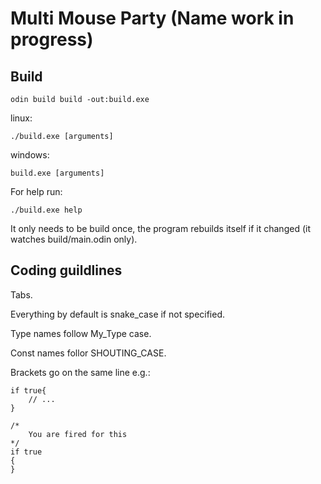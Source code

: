# Multi Mouse Party (Name work in progress)

## Build

```
odin build build -out:build.exe
```

linux:
```
./build.exe [arguments]
```

windows:
```
build.exe [arguments]
```

For help run:
```
./build.exe help
```

It only needs to be build once, the program rebuilds itself if it changed (it watches build/main.odin only).

## Coding guildlines

Tabs.

Everything by default is snake_case if not specified.

Type names follow My_Type case.

Const names follor SHOUTING_CASE.

Brackets go on the same line e.g.:
```odin
if true{
    // ...
}

/* 
    You are fired for this
*/
if true
{
}
```



